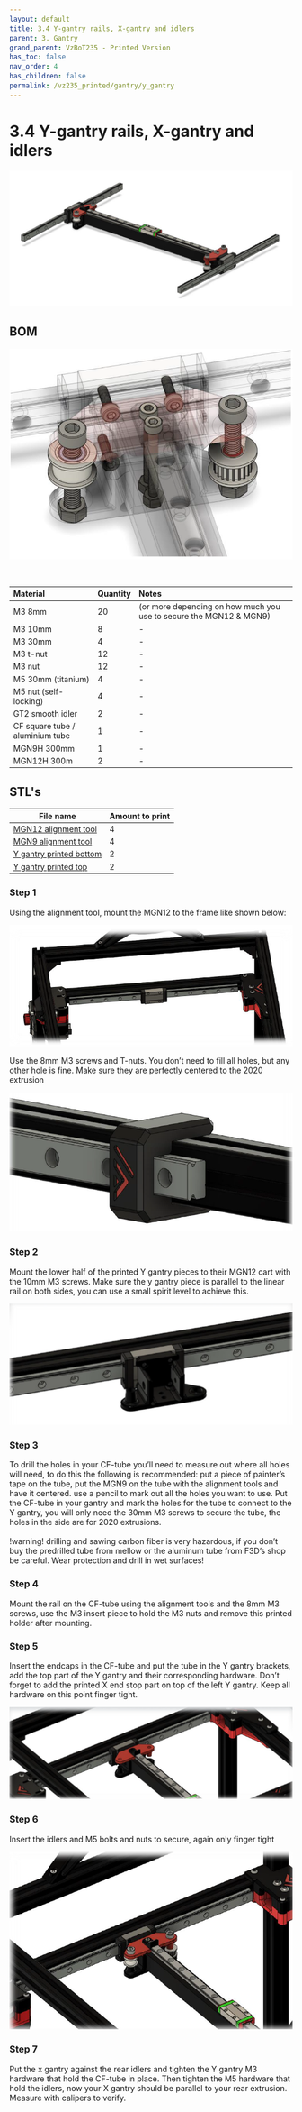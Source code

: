 ```yaml
---
layout: default
title: 3.4 Y-gantry rails, X-gantry and idlers
parent: 3. Gantry
grand_parent: VzBoT235 - Printed Version
has_toc: false
nav_order: 4
has_children: false
permalink: /vz235_printed/gantry/y_gantry
---
```


# 3.4 Y-gantry rails, X-gantry and idlers

![Y gantry overview](../../assets/images/manual/vz235_printed/gantry/y_gantry_overview.png)

## BOM

![Y gantry detail](../../assets/images/manual/vz235_printed/gantry/y_gantry_details.png)

<br/>

| Material        | Quantity          | Notes |
|:-------------|:------------------|:------|
| M3 8mm | 20 | (or more depending on how much you use to secure the MGN12 & MGN9) |
| M3 10mm | 8 | - |
| M3 30mm | 4 | - |
| M3 t-nut | 12 | - |
| M3 nut | 12 | - |
| M5 30mm (titanium) | 4 | - |
| M5 nut (self-locking) | 4 | - |
| GT2 smooth idler | 2 | - |
| CF square tube / aluminium tube | 1 | - |
| MGN9H 300mm | 1 | - |
| MGN12H 300m | 2 | - |

## STL's

| File name | Amount to print |
|-----------|-----------------|
| <a href="https://github.com/VzBoT3D/VzBoT-Vz235/blob/main/Assemblies%20%26%20STL/Frame/Frame%20brace.stl" target="_blank">MGN12 alignment tool</a> | 4 |
| <a href="https://github.com/VzBoT3D/VzBoT-Vz235/blob/main/Assemblies%20%26%20STL/Frame/Frame%20brace.stl" target="_blank">MGN9 alignment tool</a> | 4 |
| <a href="https://github.com/VzBoT3D/VzBoT-Vz235/blob/main/Assemblies%20%26%20STL/Frame/Frame%20brace.stl" target="_blank">Y gantry printed bottom</a> | 2 |
| <a href="https://github.com/VzBoT3D/VzBoT-Vz235/blob/main/Assemblies%20%26%20STL/Frame/Frame%20brace.stl" target="_blank">Y gantry printed top</a> | 2 |

### Step 1

Using the alignment tool, mount the MGN12 to the frame like shown below:

![Y gantry rail](../../assets/images/manual/vz235_printed/gantry/rail.png)

Use the 8mm M3 screws and T-nuts. You don’t need to fill all holes, but any other hole is fine. Make sure they are perfectly centered to the 2020 extrusion

![Y gantry alignment](../../assets/images/manual/vz235_printed/gantry/alignment.png)

### Step 2
Mount the lower half of the printed Y gantry pieces to their MGN12 cart with the 10mm M3 screws. Make sure the y gantry piece is parallel to the linear rail on both sides, you can use a small spirit level to achieve this.

![Y gantry alignment](../../assets/images/manual/vz235_printed/gantry/gantry_rail_mount.png)

### Step 3
To drill the holes in your CF-tube you’ll need to measure out where all holes will need, to do this the following is recommended: put a piece of painter’s tape on the tube, put the MGN9 on the tube with the alignment tools and have it centered. use a pencil to mark out all the holes you want to use. Put the CF-tube in your gantry and mark the holes for the tube to connect to the Y gantry, you will only need the 30mm M3 screws to secure the tube, the holes in the side are for 2020 extrusions.
<br/><br/>
!warning! drilling and sawing carbon fiber is very hazardous, if you don’t buy the predrilled tube from mellow or the aluminum tube from F3D’s shop be careful. Wear protection and drill in wet surfaces!

### Step 4
Mount the rail on the CF-tube using the alignment tools and the 8mm M3 screws, use the M3 insert piece to hold the M3 nuts and remove this printed holder after mounting.

### Step 5
Insert the endcaps in the CF-tube and put the tube in the Y gantry brackets, add the top part of the Y gantry and their corresponding hardware. Don’t forget to add the printed X end stop part on top of the left Y gantry. Keep all hardware on this point finger tight.

![Y gantry upper part](../../assets/images/manual/vz235_printed/gantry/gantry_upper.png)

### Step 6
Insert the idlers and M5 bolts and nuts to secure, again only finger tight

![Y gantry idler](../../assets/images/manual/vz235_printed/gantry/gantry_idler.png)


### Step 7
Put the x gantry against the rear idlers and tighten the Y gantry M3 hardware that hold the CF-tube in place. Then tighten the M5 hardware that hold the idlers, now your X gantry should be parallel to your rear extrusion. Measure with calipers to verify.